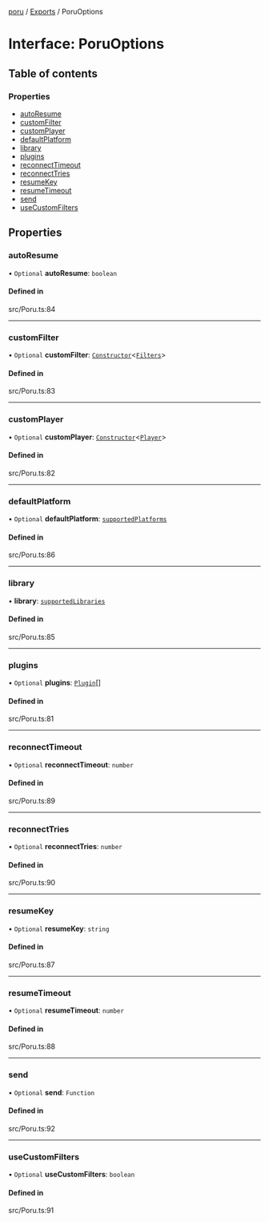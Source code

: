 [poru](../README.md) / [Exports](../modules.md) / PoruOptions

# Interface: PoruOptions

## Table of contents

### Properties

- [autoResume](PoruOptions.md#autoresume)
- [customFilter](PoruOptions.md#customfilter)
- [customPlayer](PoruOptions.md#customplayer)
- [defaultPlatform](PoruOptions.md#defaultplatform)
- [library](PoruOptions.md#library)
- [plugins](PoruOptions.md#plugins)
- [reconnectTimeout](PoruOptions.md#reconnecttimeout)
- [reconnectTries](PoruOptions.md#reconnecttries)
- [resumeKey](PoruOptions.md#resumekey)
- [resumeTimeout](PoruOptions.md#resumetimeout)
- [send](PoruOptions.md#send)
- [useCustomFilters](PoruOptions.md#usecustomfilters)

## Properties

### autoResume

• `Optional` **autoResume**: `boolean`

#### Defined in

src/Poru.ts:84

___

### customFilter

• `Optional` **customFilter**: [`Constructor`](../modules.md#constructor)\<[`Filters`](../classes/Filters.md)\>

#### Defined in

src/Poru.ts:83

___

### customPlayer

• `Optional` **customPlayer**: [`Constructor`](../modules.md#constructor)\<[`Player`](../classes/Player.md)\>

#### Defined in

src/Poru.ts:82

___

### defaultPlatform

• `Optional` **defaultPlatform**: [`supportedPlatforms`](../modules.md#supportedplatforms)

#### Defined in

src/Poru.ts:86

___

### library

• **library**: [`supportedLibraries`](../modules.md#supportedlibraries)

#### Defined in

src/Poru.ts:85

___

### plugins

• `Optional` **plugins**: [`Plugin`](../classes/Plugin.md)[]

#### Defined in

src/Poru.ts:81

___

### reconnectTimeout

• `Optional` **reconnectTimeout**: `number`

#### Defined in

src/Poru.ts:89

___

### reconnectTries

• `Optional` **reconnectTries**: `number`

#### Defined in

src/Poru.ts:90

___

### resumeKey

• `Optional` **resumeKey**: `string`

#### Defined in

src/Poru.ts:87

___

### resumeTimeout

• `Optional` **resumeTimeout**: `number`

#### Defined in

src/Poru.ts:88

___

### send

• `Optional` **send**: `Function`

#### Defined in

src/Poru.ts:92

___

### useCustomFilters

• `Optional` **useCustomFilters**: `boolean`

#### Defined in

src/Poru.ts:91
